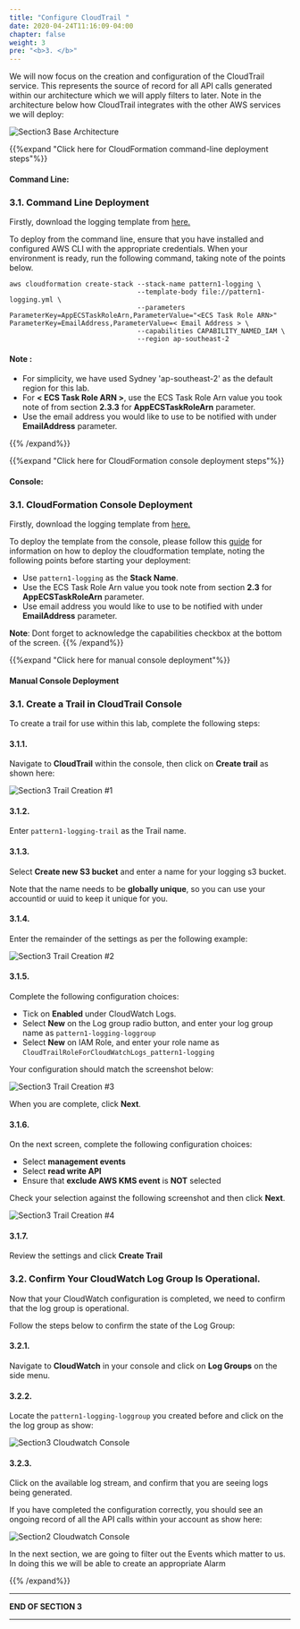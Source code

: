 ```yaml
---
title: "Configure CloudTrail "
date: 2020-04-24T11:16:09-04:00
chapter: false
weight: 3
pre: "<b>3. </b>"
---
```


We will now focus on the creation and configuration of the CloudTrail service. This represents the source of record for all API calls generated within our architecture which we will apply filters to later. Note in the architecture below how CloudTrail integrates with the other AWS services we will deploy:

![Section3 Base Architecture](/Security/300_Autonomous_Monitoring_Of_Cryptographic_Activity_With_KMS/Images/section3/section3-pattern1-full-architecture.png)


{{%expand "Click here for CloudFormation command-line deployment steps"%}}

#### Command Line:

### 3.1. Command Line Deployment

Firstly, download the logging template from [here.](/Security/300_Autonomous_Monitoring_Of_Cryptographic_Activity_With_KMS/Code/templates/section3/pattern1-logging.yml "section3 logging template")

To deploy from the command line, ensure that you have installed and configured AWS CLI with the appropriate credentials. When your environment is ready, run the following command, taking note of the points below.  

```
aws cloudformation create-stack --stack-name pattern1-logging \
                                --template-body file://pattern1-logging.yml \
                                --parameters ParameterKey=AppECSTaskRoleArn,ParameterValue="<ECS Task Role ARN>" ParameterKey=EmailAddress,ParameterValue=< Email Address > \
                                --capabilities CAPABILITY_NAMED_IAM \
                                --region ap-southeast-2
```

#### Note :

* For simplicity, we have used Sydney 'ap-southeast-2' as the default region for this lab. 
* For **< ECS Task Role ARN >**, use the ECS Task Role Arn value you took note of from section **2.3.3** for **AppECSTaskRoleArn** parameter.
* Use the email address you would like to use to be notified with under **EmailAddress** parameter. 

{{% /expand%}}

{{%expand "Click here for CloudFormation console deployment steps"%}}

#### Console:

### 3.1. CloudFormation Console Deployment

Firstly, download the logging template from [here.](/Security/300_Autonomous_Monitoring_Of_Cryptographic_Activity_With_KMS/Code/templates/section3/pattern1-logging.yml "section3 logging template")

To deploy the template from the console, please follow this [guide](https://docs.aws.amazon.com/AWSCloudFormation/latest/UserGuide/cfn-console-create-stack.html) for information on how to deploy the cloudformation template, noting the following points before starting your deployment:

* Use `pattern1-logging` as the **Stack Name**.
* Use the ECS Task Role Arn value you took note from section **2.3** for **AppECSTaskRoleArn** parameter.
* Use email address you would like to use to be notified with under **EmailAddress** parameter. 

**Note**: Dont forget to acknowledge the capabilities checkbox at the bottom of the screen.
{{% /expand%}}

{{%expand "Click here for manual console deployment"%}}

#### Manual Console Deployment

### 3.1. Create a Trail in CloudTrail Console

To create a trail for use within this lab, complete the following steps:

#### 3.1.1. 

Navigate to **CloudTrail** within the console, then click on **Create trail** as shown here:

![Section3 Trail Creation #1 ](/Security/300_Autonomous_Monitoring_Of_Cryptographic_Activity_With_KMS/Images/section3/section3-create-trail.png)

#### 3.1.2.

Enter `pattern1-logging-trail` as the Trail name.

#### 3.1.3. 

Select **Create new S3 bucket**  and enter a name for your logging s3 bucket.

Note that the name needs to be **globally unique**, so you can use your accountid or uuid to keep it unique for you.


#### 3.1.4. 

Enter the remainder of the settings as per the following example:

![Section3 Trail Creation #2 ](/Security/300_Autonomous_Monitoring_Of_Cryptographic_Activity_With_KMS/Images/section3/section3-create-trail2.png)

#### 3.1.5. 

Complete the following configuration choices:

* Tick on **Enabled** under CloudWatch Logs.
* Select **New** on the Log group radio button, and enter your log group name as `pattern1-logging-loggroup`
* Select **New** on IAM Role, and enter your role name as `CloudTrailRoleForCloudWatchLogs_pattern1-logging`

Your configuration should match the screenshot below:

![Section3 Trail Creation #3](/Security/300_Autonomous_Monitoring_Of_Cryptographic_Activity_With_KMS/Images/section3/section3-create-trail3.png)

When you are complete, click **Next**.

#### 3.1.6.

On the next screen, complete the following configuration choices:

* Select **management events**
* Select **read write API**
* Ensure that **exclude AWS KMS event** is **NOT** selected

Check your selection against the following screenshot and then click **Next**.


![Section3 Trail Creation #4 ](/Security/300_Autonomous_Monitoring_Of_Cryptographic_Activity_With_KMS/Images/section3/section3-create-trail4.png)

#### 3.1.7.

Review the settings and click **Create Trail**

### 3.2. Confirm Your CloudWatch Log Group Is Operational.

Now that your CloudWatch configuration is completed, we need to confirm that the log group is operational.

Follow the steps below to confirm the state of the Log Group:

#### 3.2.1.

Navigate to **CloudWatch** in your console and click on **Log Groups** on the side menu.

#### 3.2.2.

Locate the `pattern1-logging-loggroup` you created before and click on the the log group as show:

![Section3 Cloudwatch Console ](/Security/300_Autonomous_Monitoring_Of_Cryptographic_Activity_With_KMS/Images/section3/section3-create-trail5.png)

#### 3.2.3.

Click on the available log stream, and confirm that you are seeing logs being generated.
   
If you have completed the configuration correctly, you should see an ongoing record of all the API calls within your account as show here: 

![Section2 Cloudwatch Console ](/Security/300_Autonomous_Monitoring_Of_Cryptographic_Activity_With_KMS/Images/section3/section3-create-trail6.png)

In the next section, we are going to filter out the Events which matter to us. In doing this we will be able to create an appropriate Alarm 

{{% /expand%}}

___
**END OF SECTION 3**
___